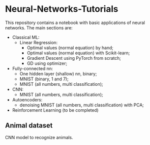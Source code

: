 # Neural-Networks-Tutorials

This repository contains a notebook with basic applications of neural networks. The main sections are:
- Classical ML:
  - Linear Regression:
    - Optimal values (normal equation) by hand;
    - Optimal values (normal equation) with Scikit-learn;
    - Gradient Descent using PyTorch from scratch;
    - GD using optimizer;
- Fully-connected nn:
  - One hidden layer (shallow) nn, binary;
  - MNIST (binary, 1 and 7);
  - MNIST (all numbers, multi classification);
- CNN:
  - MNIST (all numbers, multi classification);
- Autoencoders:
  - denoising MNIST (all numbers, multi classification) with PCA;
- Reinforcement Learning (to be completed)

## Animal dataset
CNN model to recognize animals.
